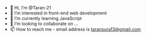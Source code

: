 - 👋 Hi, I’m @Taran-21
- 👀 I’m interested in front-end web development
- 🌱 I’m currently learning JavaScript
- 💞️ I’m looking to collaborate on ...
- 📫 How to reach me - email address is taransura13@gmail.com

<!---
Taran-21/Taran-21 is a ✨ special ✨ repository because its `README.md` (this file) appears on your GitHub profile.
You can click the Preview link to take a look at your changes.
--->
